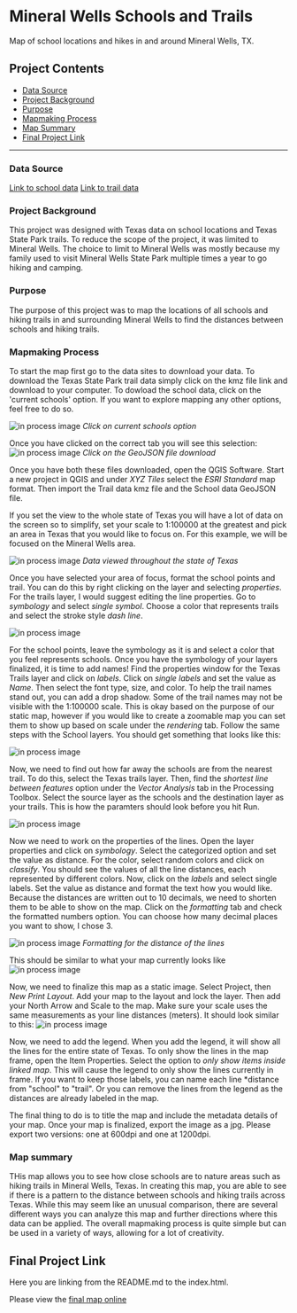# Mineral Wells Schools and Trails
Map of school locations and hikes in and around Mineral Wells, TX.

## Project Contents

- [Data Source](#data-source)
- [Project Background](#project-background)
- [Purpose](#purpose)
- [Mapmaking Process](#mapmaking-process)
- [Map Summary](#map-summary)
- [Final Project Link](#final-project-link)


***

### Data Source

[Link to school data](https://schoolsdata2-tea-texas.opendata.arcgis.com)
[Link to trail data](https://tpwd.texas.gov/state-parks/park-information/maps/use-the-trails-maps-anytime-anywhere)


### Project Background

<p>This project was designed with Texas data on school locations and Texas State Park trails. To reduce the scope of the project, it was limited to Mineral Wells. The choice to limit to Mineral Wells was mostly because my family used to visit Mineral Wells State Park multiple times a year to go hiking and camping.

### Purpose

<p>The purpose of this project was to map the locations of all schools and hiking trails in and surrounding Mineral Wells to find the distances between schools and hiking trails. 

### Mapmaking Process

To start the map first go to the data sites to download your data. 
To download the Texas State Park trail data simply click on the kmz file link and download to your computer.
To dowload the school data, click on the 'current schools' option. If you want to explore mapping any other options, feel free to do so.

 ![in process image](School-data-1.png)
 *Click on current schools option*

Once you have clicked on the correct tab you will see this selection:
![in process image](School-data-2.png)
*Click on the GeoJSON file download*

Once you have both these files downloaded, open the QGIS Software. 
Start a new project in QGIS and under *XYZ Tiles* select the *ESRI Standard* map format. Then import the Trail data kmz file and the School data GeoJSON file.

If you set the view to the whole state of Texas you will have a lot of data on the screen so to simplify, set your scale to 1:100000 at the greatest and pick an area in Texas that you would like to focus on. For this example, we will be focused on the Mineral Wells area.

![in process image](map-progress-1.png)
*Data viewed throughout the state of Texas*

Once you have selected your area of focus, format the school points and trail. You can do this by right clicking on the layer and selecting *properties*. 
For the trails layer, I would suggest editing the line properties. Go to *symbology* and select *single symbol*. Choose a color that represents trails and select the stroke style *dash line*.

![in process image](map-progress-2.png)

For the school points, leave the symbology as it is and select a color that you feel represents schools.
Once you have the symbology of your layers finalized, it is time to add names!
Find the properties window for the Texas Trails layer and click on *labels*. Click on *single labels* and set the value as *Name*. Then select the font type, size, and color. To help the trail names stand out, you can add a drop shadow. 
Some of the trail names may not be visible with the 1:100000 scale. This is okay based on the purpose of our static map, however if you would like to create a zoomable map you can set them to show up based on scale under the *rendering* tab.
Follow the same steps with the School layers. You should get something that looks like this:

![in process image](map-progress-3.png)

Now, we need to find out how far away the schools are from the nearest trail. 
To do this, select the Texas trails layer. Then, find the *shortest line between features* option under the *Vector Analysis* tab in the Processing Toolbox. 
Select the source layer as the schools and the destination layer as your trails. This is how the paramters should look before you hit Run.

![in process image](map-progress-4.png)

Now we need to work on the properties of the lines. Open the layer properties and click on *symbology*. Select the categorized option and set the value as distance. For the color, select random colors and click on *classify*. You should see the values of all the line distances, each represented by different colors.
Now, click on the *labels* and select single labels. Set the value as distance and format the text how you would like. Because the distances are written out to 10 decimals, we need to shorten them to be able to show on the map. Click on the *formatting* tab and check the formatted numbers option. You can choose how many decimal places you want to show, I chose 3.

![in process image](map-progress-5.png)
*Formatting for the distance of the lines*

This should be similar to what your map currently looks like
![in process image](map-progress-6.png)

Now, we need to finalize this map as a static image. 
Select Project, then *New Print Layout*.
Add your map to the layout and lock the layer. Then add your North Arrow and Scale to the map. Make sure your scale uses the same measurements as your line distances (meters). It should look similar to this:
![in process image](map-progress-7.png)

Now, we need to add the legend. When you add the legend, it will show all the lines for the entire state of Texas. To only show the lines in the map frame, open the Item Properties. Select the option to *only show items inside linked map*. This will cause the legend to only show the lines currently in frame. If you want to keep those labels, you can name each line *distance from "school" to "trail". Or you can remove the lines from the legend as the distances are already labeled in the map. 

The final thing to do is to title the map and include the metadata details of your map.
Once your map is finalized, export the image as a jpg. Please export two versions: one at 600dpi and one at 1200dpi.


### Map summary

THis map allows you to see how close schools are to nature areas such as hiking trails in Mineral Wells, Texas. In creating this map, you are able to see if there is a pattern to the distance between schools and hiking trails across Texas. While this may seem like an unusual comparison, there are several different ways you can analyze this map and further directions where this data can be applied. 
The overall mapmaking process is quite simple but can be used in a variety of ways, allowing for a lot of creativity.

## Final Project Link

Here you are linking from the README.md to the index.html.

Please view the [final map online](http://127.0.0.1:5500/index.html)

